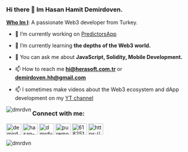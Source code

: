 ### Hi there 👋 Im Hasan Hamit Demirdoven. 
<u><b>Who Im I</b></u>: A passionate Web3 developer from Turkey.
- 🔭 I’m currently working on [PredictorsApp](https://predictors-dapp.vercel.app/)

- 🌱 I’m currently learning **the depths of the Web3 world.**

- 💬 You can ask me about **JavaScript, Solidity, Mobile Development.**

- 📫 How to reach me **hi@herasoft.com.tr** or **demirdoven.hh@gmail.com**
- 📫 I sometimes make videos about the Web3 ecosystem and dApp development on my <a href="https://www.youtube.com/channel/uc5ve0wzg3bljjtm2wbut96g" target="blank">YT channel</a>
<p><img align="left" src="https://github-readme-stats.vercel.app/api/top-langs?username=dmrdvn&show_icons=true&locale=en&layout=compact" alt="dmrdvn" /></p>
<h3 align="left">Connect with me:</h3>
<p align="left">
<a href="https://twitter.com/demirdovenhh" target="blank"><img align="center" src="https://raw.githubusercontent.com/rahuldkjain/github-profile-readme-generator/master/src/images/icons/Social/twitter.svg" alt="demirdovenhh" height="30" width="40" /></a>
<a href="https://linkedin.com/in/hasan-hamit-demirdoven" target="blank"><img align="center" src="https://raw.githubusercontent.com/rahuldkjain/github-profile-readme-generator/master/src/images/icons/Social/linked-in-alt.svg" alt="hasan-hamit-demirdoven" height="30" width="40" /></a>
<a href="https://instagram.com/dmrdvnn" target="blank"><img align="center" src="https://raw.githubusercontent.com/rahuldkjain/github-profile-readme-generator/master/src/images/icons/Social/instagram.svg" alt="dmrdvnn" height="30" width="40" /></a>
<a href="https://fb.com/puremoment1" target="blank"><img align="center" src="https://raw.githubusercontent.com/rahuldkjain/github-profile-readme-generator/master/src/images/icons/Social/facebook.svg" alt="puremoment1" height="30" width="40" /></a>
<a href="https://stackoverflow.com/users/6182518" target="blank"><img align="center" src="https://raw.githubusercontent.com/rahuldkjain/github-profile-readme-generator/master/src/images/icons/Social/stack-overflow.svg" alt="6182518" height="30" width="40" /></a>
<a href="https://www.youtube.com/channel/uc5ve0wzg3bljjtm2wbut96g" target="blank"><img align="center" src="https://raw.githubusercontent.com/rahuldkjain/github-profile-readme-generator/master/src/images/icons/Social/youtube.svg" alt="https://www.youtube.com/channel/uc5ve0wzg3bljjtm2wbut96g" height="30" width="40" /></a>
</p>
<p align="left"> <img src="https://komarev.com/ghpvc/?username=dmrdvn&label=Profile%20views&color=0e75b6&style=flat" alt="dmrdvn" /> </p>
